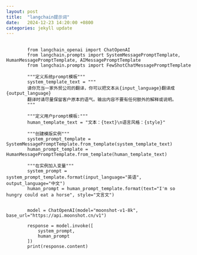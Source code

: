 ```yaml
---
layout: post
title:  "langchain提示词"
date:   2024-12-23 14:20:00 +0800
categories: jekyll update
---
```



<pre style="font-family: 'Courier New', monospace; font-size: 14px;">
    <code>
        from langchain_openai import ChatOpenAI
        from langchain.prompts import SystemMessagePromptTemplate, HumanMessagePromptTemplate, AIMessagePromptTemplate
        from langchain.prompts import FewShotChatMessagePromptTemplate

        """定义系统prompt模板"""
        system_template_text = """
        请你充当一家外贸公司的翻译，你可以把文本从{input_language}翻译成{output_language}
        翻译时请尽量保留客户原本的语气。输出内容不要有任何额外的解释或说明。
        """

        """定义用户prompt模板:"""
        human_template_text = "文本：{text}\n语言风格：{style}"

        """创建模版实例"""
        system_prompt_template = SystemMessagePromptTemplate.from_template(system_template_text)
        human_prompt_template = HumanMessagePromptTemplate.from_template(human_template_text)

        """在实例加入变量"""
        system_prompt = system_prompt_template.format(input_language="英语", output_language="中文")
        human_prompt = human_prompt_template.format(text="I'm so hungry could eat a horse", style="文言文")


        model = ChatOpenAI(model="moonshot-v1-8k", base_url="https://api.moonshot.cn/v1")

        response = model.invoke([
            system_prompt,
            human_prompt
        ])
        print(response.content)
    <code>
</pre>
